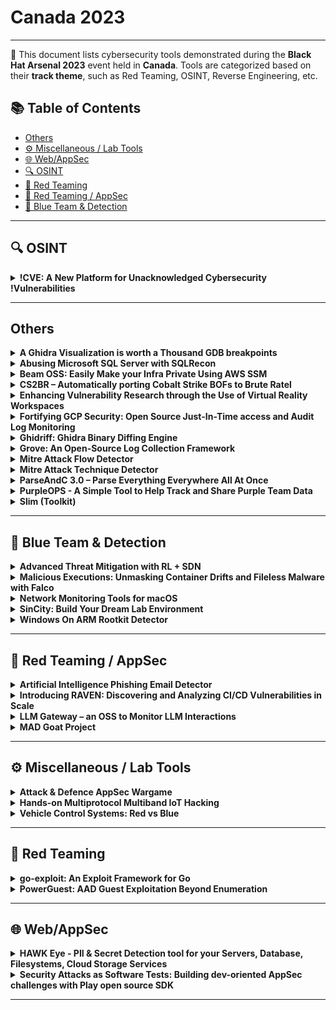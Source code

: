 # Canada 2023
---
📍 This document lists cybersecurity tools demonstrated during the **Black Hat Arsenal 2023** event held in **Canada**.
Tools are categorized based on their **track theme**, such as Red Teaming, OSINT, Reverse Engineering, etc.

## 📚 Table of Contents
- [Others](#others)
- [⚙️ Miscellaneous / Lab Tools](#⚙️-miscellaneous-lab-tools)
- [🌐 Web/AppSec](#🌐-webappsec)
- [🔍 OSINT](#🔍-osint)
- [🔴 Red Teaming](#🔴-red-teaming)
- [🔴 Red Teaming / AppSec](#🔴-red-teaming-appsec)
- [🔵 Blue Team & Detection](#🔵-blue-team-detection)
---
## 🔍 OSINT
<details><summary><strong>!CVE: A New Platform for Unacknowledged Cybersecurity !Vulnerabilities</strong></summary>

![Category: 🔍 OSINT](https://img.shields.io/badge/Category:%20🔍%20OSINT-lightgrey) ![Hector Marco](https://img.shields.io/badge/Hector%20Marco-informational) ![Samuel Arevalo](https://img.shields.io/badge/Samuel%20Arevalo-informational)

🔗 **Link:** Not Available  
📝 **Description:** None

</details>

---
## Others
<details><summary><strong>A Ghidra Visualization is worth a Thousand GDB breakpoints</strong></summary>

![Category: Others](https://img.shields.io/badge/Category:%20Others-lightgrey) ![datalocaltmp .](https://img.shields.io/badge/datalocaltmp%20.-informational)

🔗 **Link:** Not Available  
📝 **Description:** None

</details>

<details><summary><strong>Abusing Microsoft SQL Server with SQLRecon</strong></summary>

![Category: Others](https://img.shields.io/badge/Category:%20Others-lightgrey) ![Sanjiv Kawa](https://img.shields.io/badge/Sanjiv%20Kawa-informational)

🔗 **Link:** [Abusing Microsoft SQL Server with SQLRecon](https://github.com/Tw1sm/PySQLRecon)  
📝 **Description:** In November 2022, Kaspersky Lab publicly released research which outlined that reoccurring attacks against Microsoft SQL Server rose by 56% (https://usa.kaspersky.com/about/press-releases/2022_kaspersky-finds-reoccurring-attacks-using-microsoft-sql-server-rise-by-56-in-2022).


I'd like to share a tool I wrote called SQLRecon, which will demonstrate how adversaries are leveraging Microsoft SQL services to facilitate with furthering their presence within enterprise networks through privilege escalation and lateral movement. I will also share defensive considerations which organizations can practically implement to mitigate attacks. I feel that this will add a fresh perspective on the various ancillary services within enterprise Windows networks which are under less scrutiny, however still ripe for abuse.


For red team operators, SQLRecon helps address the post-exploitation tooling gap by modernizing the approach operators can take when attacking SQL Servers. The tool is written in C#, rather than long-standing existing tools that use PowerShell or Python. SQLRecon has been designed with operational security and detection avoidance in mind – with a special focus on stealth, reconnaissance, lateral movement, and privilege escalation. The tool was designed to be modular, allowing for ease of extensibility from the hacker community. SQLRecon is compatible stand-alone or within a diverse set of command and control (C2) frameworks (Cobalt Strike, Nighthawk, Mythic, PoshC2, Sliver, Havoc, etc). When using the latter, SQLRecon can be executed either in-process, or through traditional fork and run.


Furthermore, I will be releasing a new version, one that is currently only used internally on advanced red team engagements by IBM X-Force Red's Adversary Services team.

</details>

<details><summary><strong>Beam OSS: Easily Make your Infra Private Using AWS SSM</strong></summary>

![Category: Others](https://img.shields.io/badge/Category:%20Others-lightgrey) ![Avi Zetser](https://img.shields.io/badge/Avi%20Zetser-informational)

🔗 **Link:** [Beam OSS: Easily Make your Infra Private Using AWS SSM](https://gist.github.com/GrahamcOfBorg/cc1bbf961b65e106514cb3f2032d718c)  
📝 **Description:** Beam is an OSS project that simplifies secure access to private infrastructure within non-public VPC environments. It replaces the traditional bastion host approach with AWS Systems Manager (SSM) for access, ensuring better security and user-friendliness, especially in dynamic environments with changing resources and multi-tenancy requirements. Beam eliminates the complexities of configuring SSM access, making it an accessible solution for various applications and environments while maintaining security best practices. Today Beam is available for AWS (SSM) and will expand to Google's Identity-Aware Proxy (IAP).

</details>

<details><summary><strong>CS2BR – Automatically porting Cobalt Strike BOFs to Brute Ratel</strong></summary>

![Category: Others](https://img.shields.io/badge/Category:%20Others-lightgrey) ![Mortiz Thomas](https://img.shields.io/badge/Mortiz%20Thomas-informational) ![Patrick Eisenschmidt](https://img.shields.io/badge/Patrick%20Eisenschmidt-informational)

🔗 **Link:** Not Available  
📝 **Description:** Sometimes you're constrained in your choice of tools when emulating threats in red team assessments. When we used Brute Ratel for an assessment, we learned that it doesn't support regular BOFs (beacon object files). As a result, we developed CS2BR: it makes regular BOFs compatible with Brute Ratel. In this lab, we'll show you that and how the tool works!

</details>

<details><summary><strong>Enhancing Vulnerability Research through the Use of Virtual Reality Workspaces</strong></summary>

![Category: Others](https://img.shields.io/badge/Category:%20Others-lightgrey) ![datalocaltmp .](https://img.shields.io/badge/datalocaltmp%20.-informational)

🔗 **Link:** Not Available  
📝 **Description:** 

</details>

<details><summary><strong>Fortifying GCP Security: Open Source Just-In-Time access and Audit Log Monitoring</strong></summary>

![Category: Others](https://img.shields.io/badge/Category:%20Others-lightgrey) ![Dustin Decker](https://img.shields.io/badge/Dustin%20Decker-informational)

🔗 **Link:** Not Available  
📝 **Description:** Google does not make cloud security easy. The tool we're open sourcing doesn't make it easy either, but it makes it about 10% less painful than the existential dread the default GCP policies have infected on your organization.


In this talk, we'll guide you through setting up an audit log sink and evaluating events against Open Policy Agent (OPA) Rego policies. We'll discuss the included MITRE ATT&CK tactics policies and demonstrate how to create new custom policies using the OPA engine. We'll also cover how to make least privilege access control work for your organization with Just-In-Time access provisioning.


Our presentation aims to empower GCP users with the knowledge and tools necessary for effective large-scale monitoring of their environments' security and actions. We'll share some experience and insights on the current state of controls within GCP, and how infrastructure providers can enable more powerful tooling.


By the end of this talk, attendees will have gained practical knowledge in leveraging open source software to strengthen their GCP security posture. Don't miss this opportunity to stay ahead in the world of cloud security and enhance the protection of your GCP environment.

</details>

<details><summary><strong>Ghidriff: Ghidra Binary Diffing Engine</strong></summary>

![Category: Others](https://img.shields.io/badge/Category:%20Others-lightgrey) ![John McIntosh](https://img.shields.io/badge/John%20McIntosh-informational)

🔗 **Link:** Not Available  
📝 **Description:** "As seen in most security blog posts today, binary diffing tools are essential for reverse engineering, vulnerability research, and malware analysis. Patch diffing is a technique widely used to identify changes across versions of binaries as related to security patches. By diffing two binaries, a security researcher can dig deeper into the latest CVEs and patched vulnerabilities to understand their root cause.


Ghidriff is a new open-source Python package that offers a command line binary diffing capability leveraging the power of the Ghidra Software Reverse Engineering (SRE) Framework with a fresh take on the standard patch diffing workflow.
Like other binary diffing solutions, Ghidriff relies on SRE tooling to distill complex binaries into objects and relationships that can be compared. Unlike other tools, Ghidriff offers a command line experience, simplifying the entire patch diffing workflow to only a single step, significantly reducing analysis time. Additionally, the results of the diff are rendered as concise markdown files that can be shared on GitHub, GitLab, blogs, or almost anywhere.


Come check out Ghidriff's unique features, and let's learn together how to patch diff modern CVEs."

</details>

<details><summary><strong>Grove: An Open-Source Log Collection Framework</strong></summary>

![Category: Others](https://img.shields.io/badge/Category:%20Others-lightgrey) ![Peter Adkins](https://img.shields.io/badge/Peter%20Adkins-informational) ![Melissa Hardware](https://img.shields.io/badge/Melissa%20Hardware-informational)

🔗 **Link:** [Grove: An Open-Source Log Collection Framework](https://gist.github.com/LisaDawn/7003846)  
📝 **Description:** Grove is a log collection framework designed to support a unified way of collecting, storing, and routing logs from Software as a Service (SaaS) providers which do not natively support log streaming.


This is performed by periodically collecting logs from configured sources, and writing them to arbitrary destinations.


Grove enables teams to collect security related events from their vendors in a reliable and consistent way, while allowing this data to be stored and analyzed with existing tools.

</details>

<details><summary><strong>Mitre Attack Flow Detector</strong></summary>

![Category: Others](https://img.shields.io/badge/Category:%20Others-lightgrey) ![Ezzeldin Tahoun](https://img.shields.io/badge/Ezzeldin%20Tahoun-informational)

🔗 **Link:** Not Available  
📝 **Description:** None

</details>

<details><summary><strong>Mitre Attack Technique Detector</strong></summary>

![Category: Others](https://img.shields.io/badge/Category:%20Others-lightgrey) ![Ezzeldin Tahoun](https://img.shields.io/badge/Ezzeldin%20Tahoun-informational)

🔗 **Link:** Not Available  
📝 **Description:** None

</details>

<details><summary><strong>ParseAndC 3.0 – Parse Everything Everywhere All At Once</strong></summary>

![Category: Others](https://img.shields.io/badge/Category:%20Others-lightgrey) ![Parbati Manna](https://img.shields.io/badge/Parbati%20Manna-informational)

🔗 **Link:** Not Available  
📝 **Description:** None

</details>

<details><summary><strong>PurpleOPS - A Simple Tool to Help Track and Share Purple Team Data</strong></summary>

![Category: Others](https://img.shields.io/badge/Category:%20Others-lightgrey) ![Willem Mouton](https://img.shields.io/badge/Willem%20Mouton-informational) ![Harrison Mitchell](https://img.shields.io/badge/Harrison%20Mitchell-informational)

🔗 **Link:** Not Available  
📝 **Description:** Purple team exercises are probably one of the most useful types of activities that organizations can engage in these days. Key to effective purple teaming is good communication, data collection and knowledge sharing. For us, this has been a bit of a pain point having to try and manually keep track of activities, actions and events. We did find some tools to aid with this, but none of them truly opensource or flexible enough to allow us to do what we wanted to do. So we built PurpleOPS, which is at its core a data collection tool aligned to MITRE ATT&CK and integrated into other fantastic open-source projects such as Atomic Redteam. It is easy to customize with your own internal knowledge base and test cases, plus it's also written in python3 using Flask, so it's super easy to adjust to your needs.

</details>

<details><summary><strong>Slim (Toolkit)</strong></summary>

![Category: Others](https://img.shields.io/badge/Category:%20Others-lightgrey) ![Kyle Quest](https://img.shields.io/badge/Kyle%20Quest-informational)

🔗 **Link:** [Slim (Toolkit)](https://github.com/orgs/slimtoolkit/people)  
📝 **Description:** Slim's mission is to secure your software supply chain — automatically.
DevSecOps teams at BigID, Airbus, and Confluent implement Slim's prescriptive framework to secure their applications and automatically remove vulnerabilities before they get to production. The result? Faster remediation with a more comprehensive security solution.

With SlimToolkit, CISOs and CTOs to trust in the software their teams deliver while using their preferred systems, software, or base images. We analyze and secure millions of containers a year and can start your team down the road to "Vuln0" in minutes.

Our prescriptive open source framework and CNCF sandbox tool, guides teams in mapping their software ecosystem and proactively prioritizing and eliminating vulnerabilities. We provide continuous monitoring of threats, real-time policy enforcement, and clear lines of ownership and accountability.

Whether you are a small team aiming to establish a strong security foundation or a large regulated enterprise seeking to meet rigorous compliance standards, Slim is here to support you every step of the way.

</details>

---
## 🔵 Blue Team & Detection
<details><summary><strong>Advanced Threat Mitigation with RL + SDN</strong></summary>

![Category: 🔵 Blue Team & Detection](https://img.shields.io/badge/Category:%20🔵%20Blue%20Team%20&%20Detection-cyan) ![Ezzeldin Tahoun](https://img.shields.io/badge/Ezzeldin%20Tahoun-informational)

🔗 **Link:** Not Available  
📝 **Description:** None

</details>

<details><summary><strong>Malicious Executions: Unmasking Container Drifts and Fileless Malware with Falco</strong></summary>

![Category: 🔵 Blue Team & Detection](https://img.shields.io/badge/Category:%20🔵%20Blue%20Team%20&%20Detection-cyan) ![Lorenzo Susini](https://img.shields.io/badge/Lorenzo%20Susini-informational) ![Stefano Chierici](https://img.shields.io/badge/Stefano%20Chierici-informational)

🔗 **Link:** Not Available  
📝 **Description:** None

</details>

<details><summary><strong>Network Monitoring Tools for macOS</strong></summary>

![Category: 🔵 Blue Team & Detection](https://img.shields.io/badge/Category:%20🔵%20Blue%20Team%20&%20Detection-cyan) ![Patrick Wardle](https://img.shields.io/badge/Patrick%20Wardle-informational)

🔗 **Link:** [Network Monitoring Tools for macOS](https://github.com/drduh/macOS-Security-and-Privacy-Guide)  
📝 **Description:** As the majority of malware contains networking capabilities, it is well understood that detecting unauthorized network access is a powerful detection heuristic. However, while the concepts of network traffic analysis and monitoring to detect malicious code are well established and widely implemented on platforms such as Windows, there remains a dearth of such capabilities on macOS.


Here, we will present various tools capable of enumerating network state, statistics, and traffic, directly on a macOS host. We will showcase open-source tools that leverage low-level APIs, private frameworks, and user-mode extensions that provide insight into all networking activity on macOS:


Specifically we'll demonstrate:


* A network monitor that allows one to explore all network sockets and connections, either via an interactive UI, or from the commandline.


* A DNS monitor that uses Apple's Network Extension Framework to monitors DNS requests and responses directly from the Terminal.


* A firewall that monitors and filters all network traffic, giving users with the ability to block unknown/unauthorized outgoing connections.

</details>

<details><summary><strong>SinCity: Build Your Dream Lab Environment</strong></summary>

![Category: 🔵 Blue Team & Detection](https://img.shields.io/badge/Category:%20🔵%20Blue%20Team%20&%20Detection-cyan) ![Matan Hart](https://img.shields.io/badge/Matan%20Hart-informational) ![Shay Yaish](https://img.shields.io/badge/Shay%20Yaish-informational)

🔗 **Link:** Not Available  
📝 **Description:** Security practitioners are still wasting time today building and maintaining lab environments through "manual" and cumbersome processes. In doing so, they are missing out on the potential DevOps methodologies and Infrastructure-as-Code (IaC) practices offer. This daunting work must end now.


This arsenal demonstration will introduce SinCity, a GPT-powered, MITRE ATT&CK-based tool which automates the provisioning and management of an IT environment in a conversational way. SinCity reduces the efforts needed to build a full-blown lab environment from months to minutes by providing an abstraction layer for customizing network topologies, crafting attack scenarios, and tuning security controls.


Attendees who frequently sandbox malware, analyze TTPs, or evaluate detection capabilities - this arsenal will save you precious time.

</details>

<details><summary><strong>Windows On ARM Rootkit Detector</strong></summary>

![Category: 🔵 Blue Team & Detection](https://img.shields.io/badge/Category:%20🔵%20Blue%20Team%20&%20Detection-cyan) ![Rotem Salinas](https://img.shields.io/badge/Rotem%20Salinas-informational)

🔗 **Link:** Not Available  
📝 **Description:** 

</details>

---
## 🔴 Red Teaming / AppSec
<details><summary><strong>Artificial Intelligence Phishing Email Detector</strong></summary>

![Category: 🔴 Red Teaming / AppSec](https://img.shields.io/badge/Category:%20🔴%20Red%20Teaming%20/%20AppSec-red) ![Waqur Ahmed](https://img.shields.io/badge/Waqur%20Ahmed-informational)

🔗 **Link:** Not Available  
📝 **Description:** None

</details>

<details><summary><strong>Introducing RAVEN: Discovering and Analyzing CI/CD Vulnerabilities in Scale</strong></summary>

![Category: 🔴 Red Teaming / AppSec](https://img.shields.io/badge/Category:%20🔴%20Red%20Teaming%20/%20AppSec-red) ![Alex Ilgayev](https://img.shields.io/badge/Alex%20Ilgayev-informational) ![Elad Pticha](https://img.shields.io/badge/Elad%20Pticha-informational) ![Oreen Livni](https://img.shields.io/badge/Oreen%20Livni-informational)

🔗 **Link:** Not Available  
📝 **Description:** 

</details>

<details><summary><strong>LLM Gateway – an OSS to Monitor LLM Interactions</strong></summary>

![Category: 🔴 Red Teaming / AppSec](https://img.shields.io/badge/Category:%20🔴%20Red%20Teaming%20/%20AppSec-red) ![Jeff Schwartzentruber](https://img.shields.io/badge/Jeff%20Schwartzentruber-informational) ![Nik Kershaw](https://img.shields.io/badge/Nik%20Kershaw-informational)

🔗 **Link:** Not Available  
📝 **Description:** None

</details>

<details><summary><strong>MAD Goat Project</strong></summary>

![Category: 🔴 Red Teaming / AppSec](https://img.shields.io/badge/Category:%20🔴%20Red%20Teaming%20/%20AppSec-red) ![Luís Ventuzelos](https://img.shields.io/badge/Luís%20Ventuzelos-informational)

🔗 **Link:** Not Available  
📝 **Description:** None

</details>

---
## ⚙️ Miscellaneous / Lab Tools
<details><summary><strong>Attack & Defence AppSec Wargame</strong></summary>

![Category: ⚙️ Miscellaneous / Lab Tools](https://img.shields.io/badge/Category:%20⚙️%20Miscellaneous%20/%20Lab%20Tools-gray) ![Pedram Hayati](https://img.shields.io/badge/Pedram%20Hayati-informational)

🔗 **Link:** Not Available  
📝 **Description:** None

</details>

<details><summary><strong>Hands-on Multiprotocol Multiband IoT Hacking</strong></summary>

![Category: ⚙️ Miscellaneous / Lab Tools](https://img.shields.io/badge/Category:%20⚙️%20Miscellaneous%20/%20Lab%20Tools-gray) ![Paulino Calderon](https://img.shields.io/badge/Paulino%20Calderon-informational) ![Eduardo Contreras](https://img.shields.io/badge/Eduardo%20Contreras-informational)

🔗 **Link:** Not Available  
📝 **Description:** None

</details>

<details><summary><strong>Vehicle Control Systems: Red vs Blue</strong></summary>

![Category: ⚙️ Miscellaneous / Lab Tools](https://img.shields.io/badge/Category:%20⚙️%20Miscellaneous%20/%20Lab%20Tools-gray) ![Chris Sistrunk](https://img.shields.io/badge/Chris%20Sistrunk-informational) ![Camille Felx Leduc](https://img.shields.io/badge/Camille%20Felx%20Leduc-informational)

🔗 **Link:** Not Available  
📝 **Description:** None

</details>

---
## 🔴 Red Teaming
<details><summary><strong>go-exploit: An Exploit Framework for Go</strong></summary>

![Category: 🔴 Red Teaming](https://img.shields.io/badge/Category:%20🔴%20Red%20Teaming-red) ![Jacob Baines](https://img.shields.io/badge/Jacob%20Baines-informational)

🔗 **Link:** Not Available  
📝 **Description:** None

</details>

<details><summary><strong>PowerGuest: AAD Guest Exploitation Beyond Enumeration</strong></summary>

![Category: 🔴 Red Teaming](https://img.shields.io/badge/Category:%20🔴%20Red%20Teaming-red) ![Michael Bargury](https://img.shields.io/badge/Michael%20Bargury-informational) ![Lana Salameh](https://img.shields.io/badge/Lana%20Salameh-informational)

🔗 **Link:** Not Available  
📝 **Description:** Azure AD guest accounts are widely used to grant external parties limited access to enterprise resources, with the assumption that these accounts pose little security risk. As you're about to see, this assumption is dangerously wrong.


PowerGuest is a new tool that allows you to achieve the full potential of a guest in Azure AD by exploiting a series of undocumented internal APIs and common misconfiguration for collecting privileges, and using those for data exfiltration and actions on target, leaving no traces behind. The tool operates by leveraging shared credentials shared over Power Platform, a low-code / no-code platform built into Office365.


PowerGuest allows gaining unauthorized access to sensitive business data and capabilities including corporate SQL servers, SharePoint sites, and KeyVault secrets. Furthermore, it allows guests to create and control internal business applications to move laterally within the organization. All capabilities are fully operational with the default Office 365 and Azure AD configuration.

</details>

---
## 🌐 Web/AppSec
<details><summary><strong>HAWK Eye - PII & Secret Detection tool for your Servers, Database, Filesystems, Cloud Storage Services</strong></summary>

![Category: 🌐 Web/AppSec](https://img.shields.io/badge/Category:%20🌐%20Web/AppSec-blue) ![Rohit Kumar](https://img.shields.io/badge/Rohit%20Kumar-informational)

🔗 **Link:** Not Available  
📝 **Description:** 

</details>

<details><summary><strong>Security Attacks as Software Tests: Building dev-oriented AppSec challenges with Play open source SDK</strong></summary>

![Category: 🌐 Web/AppSec](https://img.shields.io/badge/Category:%20🌐%20Web/AppSec-blue) ![Pedram Hayati](https://img.shields.io/badge/Pedram%20Hayati-informational)

🔗 **Link:** Not Available  
📝 **Description:** None

</details>

---